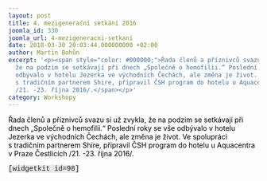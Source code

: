 ```yaml
---
layout: post
title: 4. mezigenerační setkání 2016
joomla_id: 330
joomla_url: 4-mezigeneracni-setkani
date: 2018-03-30 20:03:44.000000000 +02:00
author: Martin Bohůn
excerpt: '<p><span style="color: #000000;">Řada členů a příznivců svazu si už zvykla,
  že na podzim se setkávají při dnech „Společně o hemofilii.“ Poslední roky se vše
  odbývalo v hotelu Jezerka ve východních Čechách, ale změna je život. Ve spolupráci
  s tradičním partnerem Shire, připravil ČSH program do hotelu u Aquacentra v Praze Čestlicích
  /21. -23. října 2016/.</span></p>'
category: Workshopy
---
```

<p><span style="color: #000000;">Řada členů a příznivců svazu si už zvykla, že na podzim se setkávají při dnech „Společně o hemofilii.“ Poslední roky se vše odbývalo v hotelu Jezerka ve východních Čechách, ale změna je život. Ve spolupráci s tradičním partnerem Shire, připravil ČSH program do hotelu u Aquacentra v Praze Čestlicích /21. -23. října 2016/.</span></p>

<p><span style="font-family: Courier New; background-color: #eaeaea;">[widgetkit id=98]</span></p>
<p> </p>
